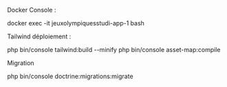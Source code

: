 Docker Console :

docker exec -it jeuxolympiquesstudi-app-1 bash

Tailwind déploiement :

php bin/console tailwind:build --minify
php bin/console asset-map:compile

Migration

php bin/console doctrine:migrations:migrate
